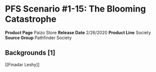 ﻿---
id: '28'
name: PFS Scenario 1-15. The Blooming Catastrophe
rarity: Common
source: null
trait: null
type: Source

---
# PFS Scenario #1-15: The Blooming Catastrophe

**Product Page** Paizo Store
**Release Date** 2/26/2020
**Product Line** Society
**Source Group** Pathfinder Society

## Backgrounds [1]

[[Finadar Leshy]]